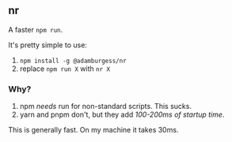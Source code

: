 ## nr ##

A faster `npm run`.

It's pretty simple to use: 
1. `npm install -g @adamburgess/nr`
2. replace `npm run X` with `nr X`

### Why? ###

1. npm _needs_ run for non-standard scripts. This sucks.
2. yarn and pnpm don't, but they add _100-200ms of startup time_.

This is generally fast. On my machine it takes 30ms.
